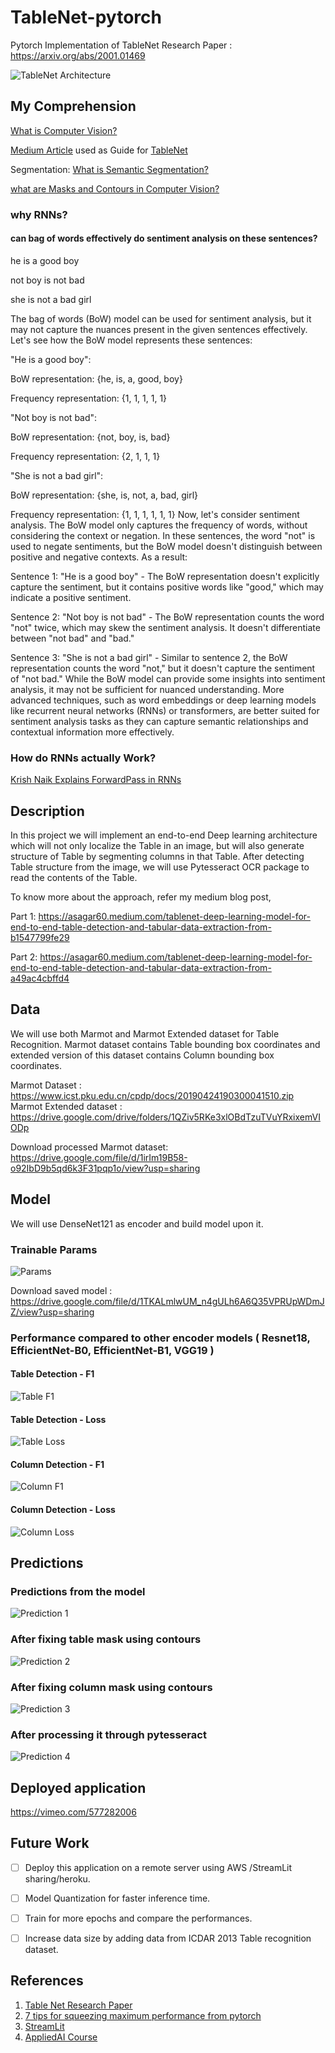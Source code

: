 # TableNet-pytorch
Pytorch Implementation of TableNet 
Research Paper : https://arxiv.org/abs/2001.01469

![TableNet Architecture](./images/model_arch.png)

## My Comprehension
[What is Computer Vision?](https://www.youtube.com/watch?v=-4E2-0sxVUM)

[Medium Article](https://asagar60.medium.com/tablenet-deep-learning-model-for-end-to-end-table-detection-and-tabular-data-extraction-from-b1547799fe29) used as Guide for [TableNet](https://arxiv.org/pdf/2001.01469.pdf)

Segmentation: [What is Semantic Segmentation?](https://www.youtube.com/watch?v=5QUmlXBb0MY)

[what are Masks and Contours in Computer Vision?](https://www.google.com/search?q=what+are+masks+and+contours+computer+vision&oq=what+are+masks+and+contours+computer+vision&gs_lcrp=EgZjaHJvbWUyBggAEEUYOdIBCDM4ODhqMGo0qAIAsAIA&sourceid=chrome&ie=UTF-8)
### why RNNs?
#### can bag of words effectively do sentiment analysis on these sentences?

he is a good boy

not boy is not bad

she is not a bad girl

The bag of words (BoW) model can be used for sentiment analysis, but it may not capture the nuances present in the given sentences effectively. Let's see how the BoW model represents these sentences:

"He is a good boy":

BoW representation: {he, is, a, good, boy}

Frequency representation: {1, 1, 1, 1, 1}

"Not boy is not bad":

BoW representation: {not, boy, is, bad}

Frequency representation: {2, 1, 1, 1}

"She is not a bad girl":

BoW representation: {she, is, not, a, bad, girl}

Frequency representation: {1, 1, 1, 1, 1, 1}
Now, let's consider sentiment analysis. The BoW model only captures the frequency of words, without considering the context or negation. In these sentences, the word "not" is used to negate sentiments, but the BoW model doesn't distinguish between positive and negative contexts. As a result:

Sentence 1: "He is a good boy" - The BoW representation doesn't explicitly capture the 
sentiment, but it contains positive words like "good," which may indicate a positive sentiment.

Sentence 2: "Not boy is not bad" - The BoW representation counts the word "not" twice, which may skew the sentiment analysis. It doesn't differentiate between "not bad" and "bad."

Sentence 3: "She is not a bad girl" - Similar to sentence 2, the BoW representation counts the word "not," but it doesn't capture the sentiment of "not bad."
While the BoW model can provide some insights into sentiment analysis, it may not be sufficient for nuanced understanding. More advanced techniques, such as word embeddings or deep learning models like recurrent neural networks (RNNs) or transformers, are better suited for sentiment analysis tasks as they can capture semantic relationships and contextual information more effectively.

### How do RNNs actually Work?
[Krish Naik Explains ForwardPass in RNNs](https://www.youtube.com/watch?v=u8utlK_c5C8)

## Description
In this project we will implement an end-to-end Deep learning architecture which will not only localize the Table in an image, but will also generate structure of Table by segmenting columns in that Table. After detecting Table structure from the image, we will use Pytesseract OCR package to read the contents of the Table.

To know more about the approach, refer my medium blog post,

Part 1: https://asagar60.medium.com/tablenet-deep-learning-model-for-end-to-end-table-detection-and-tabular-data-extraction-from-b1547799fe29

Part 2: https://asagar60.medium.com/tablenet-deep-learning-model-for-end-to-end-table-detection-and-tabular-data-extraction-from-a49ac4cbffd4

## Data
We will use both Marmot and Marmot Extended dataset for Table Recognition. Marmot dataset contains Table bounding box coordinates and extended version of this dataset contains  Column bounding box coordinates.

Marmot Dataset : https://www.icst.pku.edu.cn/cpdp/docs/20190424190300041510.zip
Marmot Extended dataset : https://drive.google.com/drive/folders/1QZiv5RKe3xlOBdTzuTVuYRxixemVIODp

Download processed Marmot dataset: https://drive.google.com/file/d/1irIm19B58-o92IbD9b5qd6k3F31pqp1o/view?usp=sharing

## Model
We will use DenseNet121 as encoder and build model upon it.

### Trainable Params
![Params](./images/trainable_params.png)

Download saved model : https://drive.google.com/file/d/1TKALmlwUM_n4gULh6A6Q35VPRUpWDmJZ/view?usp=sharing

### Performance compared to other encoder models ( Resnet18, EfficientNet-B0, EfficientNet-B1, VGG19 )

#### Table Detection - F1
![Table F1](./images/table_f1.PNG)

#### Table Detection - Loss
![Table Loss](./images/table_loss.PNG)

#### Column Detection - F1
![Column F1](./images/column_f1.PNG)

#### Column Detection - Loss
![Column Loss](./images/column_loss.PNG)

## Predictions

### Predictions from the model
![Prediction 1](./images/pred_1.PNG)

### After fixing table mask using contours
![Prediction 2](./images/pred_2.png)

### After fixing column mask using contours
![Prediction 3](./images/pred_3.png)

### After processing it through pytesseract
![Prediction 4](./images/pred_4.PNG)

## Deployed application 
https://vimeo.com/577282006


## Future Work
- [ ] Deploy this application on a remote server using AWS /StreamLit sharing/heroku.
- [ ] Model Quantization for faster inference time.
- [ ] Train for more epochs and compare the performances.
- [ ] Increase data size by adding data from ICDAR 2013 Table recognition dataset.


## References
1. [Table Net Research Paper](https://arxiv.org/abs/2001.01469)
2. [7 tips for squeezing maximum performance from pytorch](https://towardsdatascience.com/7-tips-for-squeezing-maximum-performance-from-pytorch-ca4a40951259)
3. [StreamLit](https://docs.streamlit.io/en/stable/)
4. [AppliedAI Course](https://www.appliedaicourse.com/course/11/Applied-Machine-learning-course)
